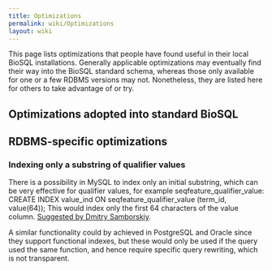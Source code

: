 ```yaml
---
title: Optimizations
permalink: wiki/Optimizations
layout: wiki
---
```


This page lists optimizations that people have found useful in their
local BioSQL installations. Generally applicable optimizations may
eventually find their way into the BioSQL standard schema, whereas those
only available for one or a few RDBMS versions may not. Nonetheless,
they are listed here for others to take advantage of or try.

Optimizations adopted into standard BioSQL
------------------------------------------

RDBMS-specific optimizations
----------------------------

### Indexing only a substring of qualifier values

There is a possibility in MySQL to index only an initial substring,
which can be very effective for qualifier values, for example
seqfeature\_qualifier\_value: <sql> CREATE INDEX value\_ind ON
seqfeature\_qualifier\_value (term\_id, value(64)); </sql> This would
index only the first 64 characters of the value column. [Suggested by
Dmitry
Samborskiy](http://lists.open-bio.org/pipermail/biosql-l/2007-March/001064.html).

A similar functionality could by achieved in PostgreSQL and Oracle since
they support functional indexes, but these would only be used if the
query used the same function, and hence require specific query
rewriting, which is not transparent.
